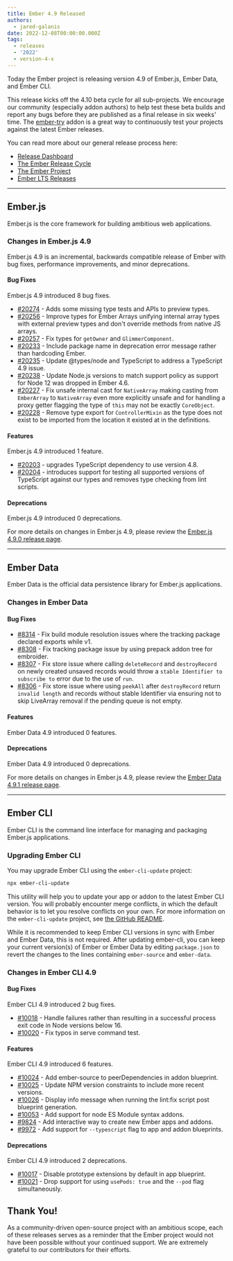 ```yaml
---
title: Ember 4.9 Released
authors:
  - jared-galanis
date: 2022-12-08T00:00:00.000Z
tags:
  - releases
  - '2022'
  - version-4-x
---
```


Today the Ember project is releasing version 4.9 of Ember.js, Ember Data, and Ember CLI.

This release kicks off the 4.10 beta cycle for all sub-projects. We encourage our community (especially addon authors) to help test these beta builds and report any bugs before they are published as a final release in six weeks' time. The [ember-try](https://github.com/ember-cli/ember-try) addon is a great way to continuously test your projects against the latest Ember releases.

You can read more about our general release process here:

- [Release Dashboard](http://emberjs.com/releases/)
- [The Ember Release Cycle](https://blog.emberjs.com/new-ember-release-process/)
- [The Ember Project](https://blog.emberjs.com/ember-project-at-2-0/)
- [Ember LTS Releases](https://blog.emberjs.com/announcing-embers-first-lts/)

---

## Ember.js

Ember.js is the core framework for building ambitious web applications.

### Changes in Ember.js 4.9

Ember.js 4.9 is an incremental, backwards compatible release of Ember with bug fixes, performance improvements, and minor deprecations.

#### Bug Fixes

Ember.js 4.9 introduced 8 bug fixes.

- [#20274](https://github.com/emberjs/ember.js/pull/20274) - Adds some missing type tests and APIs to preview types.
- [#20256](https://github.com/emberjs/ember.js/pull/20256) - Improve types for Ember Arrays unifying internal array types with external preview types and don't override methods from native JS arrays.
- [#20257](https://github.com/emberjs/ember.js/pull/20257) - Fix types for `getOwner` and `GlimmerComponent`.
- [#20233](https://github.com/emberjs/ember.js/pull/20233/files) - Include package name in deprecation error message rather than hardcoding Ember.
- [#20235](https://github.com/emberjs/ember.js/pull/20235) - Update @types/node and TypeScript to address a TypeScript 4.9 issue.
- [#20238](https://github.com/emberjs/ember.js/pull/20238) - Update Node.js versions to match support policy as support for Node 12 was dropped in Ember 4.6.
- [#20227](https://github.com/emberjs/ember.js/pull/20227) - Fix unsafe internal cast for `NativeArray` making casting from `EmberArray` to `NativeArray` even more explicitly unsafe and for handling a proxy getter flagging the type of `this` may not be exactly `CoreObject`.
- [#20228](https://github.com/emberjs/ember.js/pull/20228) - Remove type export for `ControllerMixin` as the type does not exist to be imported from the location it existed at in the definitions.

#### Features

Ember.js 4.9 introduced 1 feature.

- [#20203](https://github.com/emberjs/ember.js/pull/20203) - upgrades TypeScript dependency to use version 4.8.
- [#20204](https://github.com/emberjs/ember.js/pull/20204) - introduces support for testing all supported versions of TypeScript against our types and removes type checking from lint scripts.

#### Deprecations

Ember.js 4.9 introduced 0 deprecations.

<!-- Block end -->

For more details on changes in Ember.js 4.9, please review the [Ember.js 4.9.0 release page](https://github.com/emberjs/ember.js/releases/tag/v4.9.0).

---

## Ember Data

Ember Data is the official data persistence library for Ember.js applications.

### Changes in Ember Data

#### Bug Fixes

- [#8314](https://github.com/emberjs/data/pull/8314) - Fix build module resolution issues where the tracking package declared exports while v1.
- [#8308](https://github.com/emberjs/data/pull/8308) - Fix tracking package issue by using prepack addon tree for embroider.
- [#8307](https://github.com/emberjs/data/pull/8307) - Fix store issue where calling `deleteRecord` and `destroyRecord` on newly created unsaved records would throw a `stable Identifier to subscribe to` error due to the use of `run`.
- [#8306](https://github.com/emberjs/data/pull/8306) - Fix store issue where using `peekAll` after `destroyRecord` return `invalid length` and records without stable Identifier via ensuring not to skip LiveArray removal if the pending queue is not empty.

#### Features

Ember Data 4.9 introduced 0 features.

#### Deprecations

Ember Data 4.9 introduced 0 deprecations.

For more details on changes in Ember.js 4.9, please review the [Ember Data 4.9.1 release page](https://github.com/emberjs/data/releases/tag/v4.9.1).

---

## Ember CLI

Ember CLI is the command line interface for managing and packaging Ember.js applications.

### Upgrading Ember CLI

You may upgrade Ember CLI using the `ember-cli-update` project:

```bash
npx ember-cli-update
```

This utility will help you to update your app or addon to the latest Ember CLI version. You will probably encounter merge conflicts, in which the default behavior is to let you resolve conflicts on your own. For more information on the `ember-cli-update` project, see [the GitHub README](https://github.com/ember-cli/ember-cli-update).

While it is recommended to keep Ember CLI versions in sync with Ember and Ember Data, this is not required. After updating ember-cli, you can keep your current version(s) of Ember or Ember Data by editing `package.json` to revert the changes to the lines containing `ember-source` and `ember-data`.

### Changes in Ember CLI 4.9

#### Bug Fixes

Ember CLI 4.9 introduced 2 bug fixes.

- [#10018](https://github.com/ember-cli/ember-cli/pull/10018) - Handle failures rather than resulting in a successful process exit code in Node versions below 16.
- [#10020](https://github.com/ember-cli/ember-cli/pull/10020) - Fix typos in serve command test.

#### Features

Ember CLI 4.9 introduced 6 features.

- [#10024](https://github.com/ember-cli/ember-cli/pull/10024) - Add ember-source to peerDependencies in addon blueprint.
- [#10025](https://github.com/ember-cli/ember-cli/pull/10025) - Update NPM version constraints to include more recent versions.
- [#10026](https://github.com/ember-cli/ember-cli/pull/10026) - Display info message when running the lint:fix script post blueprint generation.
- [#10053](https://github.com/ember-cli/ember-cli/pull/10053) - Add support for node ES Module syntax addons.
- [#9824](https://github.com/ember-cli/ember-cli/pull/9824) - Add interactive way to create new Ember apps and addons.
- [#9972](https://github.com/ember-cli/ember-cli/pull/9972) - Add support for `--typescript` flag to app and addon blueprints.

#### Deprecations

Ember CLI 4.9 introduced 2 deprecations.

- [#10017](https://github.com/ember-cli/ember-cli/pull/10017) - Disable prototype extensions by default in app blueprint.
- [#10021](https://github.com/ember-cli/ember-cli/pull/10021) - Drop support for using `usePods: true` and the `--pod` flag simultaneously.

## Thank You!

As a community-driven open-source project with an ambitious scope, each of these releases serves as a reminder that the Ember project would not have been possible without your continued support. We are extremely grateful to our contributors for their efforts.
